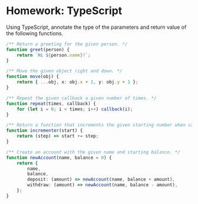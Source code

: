 # Homework: TypeScript

Using TypeScript, annotate the type of the parameters and return value
of the following functions.

```ts
/** Return a greeting for the given person. */
function greet(person) {
    return `Hi ${person.name}!`;
}
```

```ts
/** Move the given object right and down. */
function move(obj) {
    return { ...obj, x: obj.x + 1, y: obj.y + 1 };
}
```

```ts
/** Repeat the given callback a given number of times. */
function repeat(times, callback) {
    for (let i = 0; i < times; i++) callback(i);
}
```

```ts
/** Return a function that increments the given starting number when called. */
function incrementer(start) {
    return (step) => start += step;
}
```

```ts
/** Create an account with the given name and starting balance. */
function newAccount(name, balance = 0) {
    return {
        name,
        balance,
        deposit: (amount) => newAccount(name, balance + amount),
        withdraw: (amount) => newAccount(name, balance - amount),
    };
}
```
